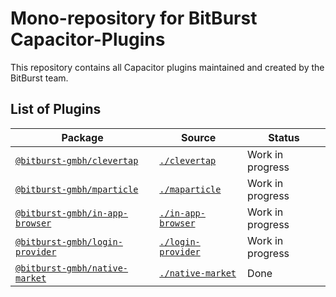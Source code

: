 # Mono-repository for BitBurst Capacitor-Plugins

This repository contains all Capacitor plugins maintained and created by the BitBurst team.

## List of Plugins

| Package                                                                                          | Source                                 | Status             |
|--------------------------------------------------------------------------------------------------|----------------------------------------|--------------------|
| [`@bitburst-gmbh/clevertap`](https://github.com/orgs/BitBurst-GmbH/packages/clevertap)           | [`./clevertap`](./clevertap)           | Work in progress   |
| [`@bitburst-gmbh/mparticle`](https://github.com/orgs/BitBurst-GmbH/packages/mparticle)           | [`./maparticle`](./mparticle)          | Work in progress   |
| [`@bitburst-gmbh/in-app-browser`](https://github.com/orgs/BitBurst-GmbH/packages/in-app-browser) | [`./in-app-browser`](./in-app-browser) | Work in progress   |
| [`@bitburst-gmbh/login-provider`](https://github.com/orgs/BitBurst-GmbH/packages/login-provider) | [`./login-provider`](./login-provider) | Work in progress   |
| [`@bitburst-gmbh/native-market`](https://github.com/orgs/BitBurst-GmbH/packages/native-market)   | [`./native-market`](./native-market)   | Done               |


